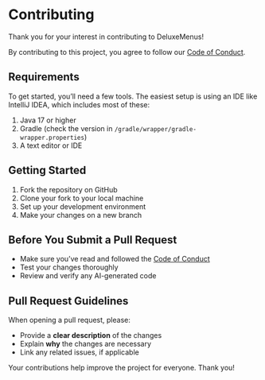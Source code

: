 # Contributing

Thank you for your interest in contributing to DeluxeMenus!

By contributing to this project, you agree to follow our [Code of Conduct].

## Requirements

To get started, you’ll need a few tools. The easiest setup is using an IDE like IntelliJ IDEA, which includes most of these:

1. Java 17 or higher  
2. Gradle (check the version in `/gradle/wrapper/gradle-wrapper.properties`)  
3. A text editor or IDE

## Getting Started

1. Fork the repository on GitHub  
2. Clone your fork to your local machine  
3. Set up your development environment  
4. Make your changes on a new branch

## Before You Submit a Pull Request

- Make sure you’ve read and followed the [Code of Conduct]  
- Test your changes thoroughly  
- Review and verify any AI-generated code  

## Pull Request Guidelines

When opening a pull request, please:

- Provide a **clear description** of the changes
- Explain **why** the changes are necessary
- Link any related issues, if applicable

Your contributions help improve the project for everyone. Thank you!

[Code of Conduct]: https://github.com/HelpChat/DeluxeMenus/blob/main/CODE_OF_CONDUCT.md

